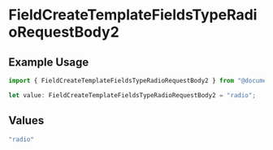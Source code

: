 # FieldCreateTemplateFieldsTypeRadioRequestBody2

## Example Usage

```typescript
import { FieldCreateTemplateFieldsTypeRadioRequestBody2 } from "@documenso/sdk-typescript/models/operations";

let value: FieldCreateTemplateFieldsTypeRadioRequestBody2 = "radio";
```

## Values

```typescript
"radio"
```
